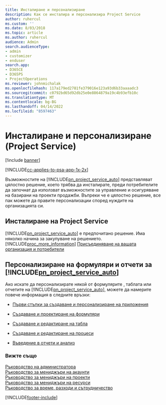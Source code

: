 ```yaml
---
title: Инсталиране и персонализиране
description: Как се инсталира и персонализира Project Service
author: ruhercul
ms.custom: ''
ms.date: 8/03/2018
ms.topic: article
ms.author: ruhercul
audience: Admin
search.audienceType:
- admin
- customizer
- enduser
search.app:
- D365CE
- D365PS
- ProjectOperations
ms.reviewer: johnmichalak
ms.openlocfilehash: 117a179ed2781fe379016e123a93d6b33aaaadc3
ms.sourcegitcommit: c0792bd65d92db25e0e8864879a19c4b93efb10c
ms.translationtype: MT
ms.contentlocale: bg-BG
ms.lasthandoff: 04/14/2022
ms.locfileid: "8597463"
---
```

# <a name="install-and-customize-project-service"></a>Инсталиране и персонализиране (Project Service)

[!include [banner](../includes/psa-now-project-operations.md)]

[!INCLUDE[cc-applies-to-psa-app-1x-2x](../includes/cc-applies-to-psa-app-1x-2x.md)]

Възможностите на [!INCLUDE[pn_project_service_auto](../includes/pn-project-service-auto.md)] представляват цялостно решение, което трябва да инсталирате, преди потребителите да започнат да използват възможностите за управление и осигуряване на базирани на проекти продажби. Въпреки че е цялостно решение, все пак можете да правите персонализации според нуждите на организацията си.  
<!-- TODO: I expect to find the information on how to get and install this here. Please find that and add it here. Same for Project Service.--> 
  
## <a name="install-project-service"></a>Инсталиране на Project Service  
 [!INCLUDE[pn_project_service_auto](../includes/pn-project-service-auto.md)] е предпочитано решение. Има няколко начина за закупуване на решението. [!INCLUDE[proc_more_information](../includes/proc-more-information.md)] [Присъединяване на вашата организация и потребители](/dynamics365/customerengagement/on-premises/admin/onboard-your-organization-and-users-to-dynamics-365-online)  
  
## <a name="customize-pn_project_service_auto-forms-and-reports"></a>Персонализиране на формуляри и отчети за [!INCLUDE[pn_project_service_auto](../includes/pn-project-service-auto.md)]  
 Ако искате да персонализирате някой от формулярите , таблата или отчетите на [!INCLUDE[pn_project_service_auto](../includes/pn-project-service-auto.md)], можете да намерите повече информация в следните връзки:  
  
- [Първи стъпки за създаване и персонализиране на приложения](/dynamics365/customerengagement/on-premises/customize/getting-started-customization)  
  
- [Създаване и проектиране на формуляри](/dynamics365/customerengagement/on-premises/customize/create-design-forms)  
  
- [Създаване и редактиране на табла](/dynamics365/customerengagement/on-premises/customize/create-edit-dashboards)  
  
- [Създаване и редактиране на процеси](/dynamics365/customerengagement/on-premises/customize/guide-staff-through-common-tasks-processes)  
  
- [Въведение в отчети и анализ](/dynamics365/customerengagement/on-premises/analytics/reporting-analytics-with-dynamics-365)  
  
### <a name="see-also"></a>Вижте също  
 [Ръководство на администратора](../psa/admin-guide.md)   
 [Ръководство за мениджъри на акаунти](../psa/account-manager-guide.md)   
 [Ръководство за мениджъри на проекти](../psa/project-manager-guide.md)   
 [Ръководство за мениджъри на ресурси](../psa/resource-manager-guide.md)   
 [Ръководство за време, разходи и сътрудничество](../psa/time-expense-collaboration-guide.md)


[!INCLUDE[footer-include](../includes/footer-banner.md)]

